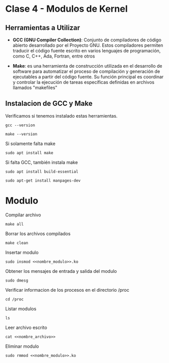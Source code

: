 # Clase 4 - Modulos de Kernel

## Herramientas a Utilizar

* __GCC (GNU Compiler Collection)__: Conjunto de compiladores de código abierto desarrollado por el Proyecto GNU. Estos compiladores permiten traducir el código fuente escrito en varios lenguajes de programación, como C, C++, Ada, Fortran, entre otros

* __Make__: es una herramienta de construcción utilizada en el desarrollo de software para automatizar el proceso de compilación y generación de ejecutables a partir del código fuente. Su función principal es coordinar y controlar la ejecución de tareas específicas definidas en archivos llamados "makefiles"


## Instalacion de GCC y Make

Verificamos si tenemos instalado estas herramientas. 

```
gcc --version

make --version
```

Si solamente falta make

```
sudo apt install make
```

Si falta GCC, también instala make

```
sudo apt install build-essential

sudo apt-get install manpages-dev
```

# Modulo

Compilar archivo
```
make all
```

Borrar los archivos compilados
```
make clean
```

Insertar modulo
```
sudo insmod <<nombre_modulo>>.ko
```

Obtener los mensajes de entrada y salida del modulo
```
sudo dmesg
```

Verificar informacion de los procesos en el directorio /proc
```
cd /proc
```

Listar modulos
```
ls
```

Leer archivo escrito
```
cat <<nombre_archivo>>
```

Eliminar modulo
```
sudo rmmod <<nombre_modulo>>.ko
```